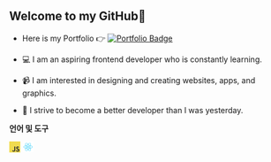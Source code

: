 

## Welcome to my GitHub👏

* Here is my Portfolio 👉 [![Portfolio Badge](https://img.shields.io/badge/Portfolio-ffffff?style=flat-square&logo=Notion&logoColor=black&link=https://www.notion.so/Jin-Lee-Frontend-Developer-f52e21711a1f449f997055ad5cc56c11)](https://www.notion.so/Jin-Lee-Frontend-Developer-f52e21711a1f449f997055ad5cc56c11)

* 💻 I am an aspiring frontend developer who is constantly learning.
* 📹 I am interested in designing and creating websites, apps, and graphics.
* 🧐 I strive to become a better developer than I was yesterday.

**언어 및 도구**  

<code><img height="20" src="https://raw.githubusercontent.com/github/explore/80688e429a7d4ef2fca1e82350fe8e3517d3494d/topics/javascript/javascript.png"></code>
<code><img height="20" src="https://raw.githubusercontent.com/github/explore/80688e429a7d4ef2fca1e82350fe8e3517d3494d/topics/react/react.png"></code>
